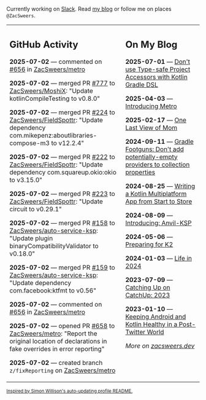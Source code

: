Currently working on [Slack](https://slack.com/). Read [my blog](https://zacsweers.dev/) or follow me on places `@ZacSweers`.

<table><tr><td valign="top" width="60%">

## GitHub Activity
<!-- githubActivity starts -->
**2025-07-02** — commented on [#656](https://github.com/ZacSweers/metro/issues/656#issuecomment-3030430302) in [ZacSweers/metro](https://github.com/ZacSweers/metro)

**2025-07-02** — merged PR [#777](https://github.com/ZacSweers/MoshiX/pull/777) to [ZacSweers/MoshiX](https://github.com/ZacSweers/MoshiX): "Update kotlinCompileTesting to v0.8.0"

**2025-07-02** — merged PR [#224](https://github.com/ZacSweers/FieldSpottr/pull/224) to [ZacSweers/FieldSpottr](https://github.com/ZacSweers/FieldSpottr): "Update dependency com.mikepenz:aboutlibraries-compose-m3 to v12.2.4"

**2025-07-02** — merged PR [#222](https://github.com/ZacSweers/FieldSpottr/pull/222) to [ZacSweers/FieldSpottr](https://github.com/ZacSweers/FieldSpottr): "Update dependency com.squareup.okio:okio to v3.15.0"

**2025-07-02** — merged PR [#223](https://github.com/ZacSweers/FieldSpottr/pull/223) to [ZacSweers/FieldSpottr](https://github.com/ZacSweers/FieldSpottr): "Update circuit to v0.29.1"

**2025-07-02** — merged PR [#158](https://github.com/ZacSweers/auto-service-ksp/pull/158) to [ZacSweers/auto-service-ksp](https://github.com/ZacSweers/auto-service-ksp): "Update plugin binaryCompatibilityValidator to v0.18.0"

**2025-07-02** — merged PR [#159](https://github.com/ZacSweers/auto-service-ksp/pull/159) to [ZacSweers/auto-service-ksp](https://github.com/ZacSweers/auto-service-ksp): "Update dependency com.facebook:ktfmt to v0.56"

**2025-07-02** — commented on [#656](https://github.com/ZacSweers/metro/issues/656#issuecomment-3030366188) in [ZacSweers/metro](https://github.com/ZacSweers/metro)

**2025-07-02** — opened PR [#658](https://github.com/ZacSweers/metro/pull/658) to [ZacSweers/metro](https://github.com/ZacSweers/metro): "Report the original location of declarations in fake overrides in error reporting"

**2025-07-02** — created branch `z/fixReporting` on [ZacSweers/metro](https://github.com/ZacSweers/metro)
<!-- githubActivity ends -->
</td><td valign="top" width="40%">

## On My Blog
<!-- blog starts -->
**2025-07-01** — [Don't use Type-safe Project Accessors with Kotlin Gradle DSL](https://www.zacsweers.dev/dont-use-type-safe-project-accessors-with-kotlin-gradle-dsl/)

**2025-04-03** — [Introducing Metro](https://www.zacsweers.dev/introducing-metro/)

**2025-02-17** — [One Last View of Mom](https://www.zacsweers.dev/one-last-view-of-mom/)

**2024-09-11** — [Gradle Footguns: Don't add potentially-empty providers to collection properties](https://www.zacsweers.dev/gradle-footgun-adding-empty-providers-to-collection-properties/)

**2024-08-25** — [Writing a Kotlin Multiplatform App from Start to Store](https://www.zacsweers.dev/writing-a-kotlin-multiplatform-app-from-start-to-store/)

**2024-08-09** — [Introducing: Anvil-KSP](https://www.zacsweers.dev/introducing-anvil-ksp/)

**2024-05-06** — [Preparing for K2](https://www.zacsweers.dev/preparing-for-k2/)

**2024-01-03** — [Life in 2024](https://www.zacsweers.dev/life-in-2024/)

**2023-07-09** — [Catching Up on CatchUp: 2023](https://www.zacsweers.dev/catching-up-on-catchup-2023/)

**2023-01-10** — [Keeping Android and Kotlin Healthy in a Post-Twitter World](https://www.zacsweers.dev/keeping-android-healthy/)
<!-- blog ends -->
_More on [zacsweers.dev](https://zacsweers.dev/)_
</td></tr></table>

<sub><a href="https://simonwillison.net/2020/Jul/10/self-updating-profile-readme/">Inspired by Simon Willison's auto-updating profile README.</a></sub>